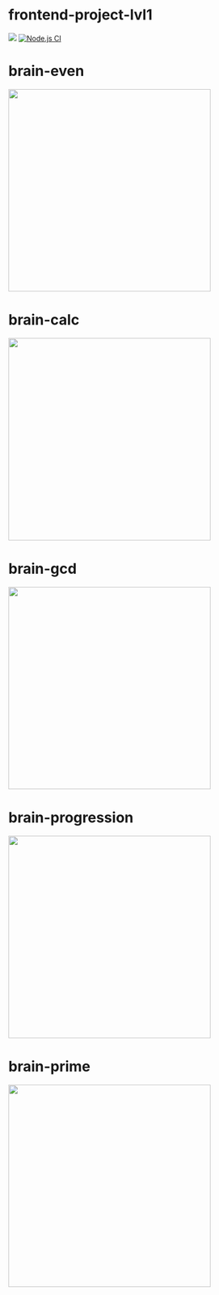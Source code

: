# frontend-project-lvl1
<a href="https://codeclimate.com/github/AlexeyD1982/frontend-project-lvl1/maintainability"><img src="https://api.codeclimate.com/v1/badges/a2f414e85b88ae7c4dc5/maintainability" /></a>
[![Node.js CI](https://github.com/AlexeyD1982/frontend-project-lvl1/workflows/Node.js%20CI/badge.svg)](https://github.com/AlexeyD1982/frontend-project-lvl1/actions)

# brain-even
<a href="https://asciinema.org/a/303464"><img src="https://asciinema.org/a/303464.png" width="400"/></a>

# brain-calc
<a href="https://asciinema.org/a/302421"><img src="https://asciinema.org/a/302421.png" width="400"/></a>

# brain-gcd
<a href="https://asciinema.org/a/302475"><img src="https://asciinema.org/a/302475.png" width="400"/></a>

# brain-progression
<a href="https://asciinema.org/a/302525"><img src="https://asciinema.org/a/302525.png" width="400"/></a>

# brain-prime
<a href="https://asciinema.org/a/302545"><img src="https://asciinema.org/a/302545.png" width="400"/></a>
